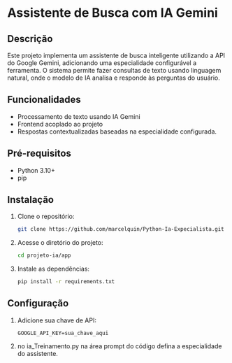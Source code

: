 # Assistente de Busca com IA Gemini

## Descrição
Este projeto implementa um assistente de busca inteligente utilizando a API do Google Gemini, adicionando uma especialidade configurável a ferramenta. O sistema permite fazer consultas de texto usando linguagem natural, onde o modelo de IA analisa e responde às perguntas do usuário.

## Funcionalidades
- Processamento de texto usando IA Gemini
- Frontend acoplado ao projeto
- Respostas contextualizadas baseadas na especialidade configurada.

## Pré-requisitos
- Python 3.10+
- pip

## Instalação
1. Clone o repositório:
   ```bash
   git clone https://github.com/marcelquin/Python-Ia-Expecialista.git
   ```
2. Acesse o diretório do projeto:
   ```bash
   cd projeto-ia/app
   ```
3. Instale as dependências:
   ```bash
   pip install -r requirements.txt
   ```


## Configuração
1. Adicione sua chave de API:
   ```
   GOOGLE_API_KEY=sua_chave_aqui
   ```
3. no ia_Treinamento.py na área prompt do código defina a especialidade do assistente.



